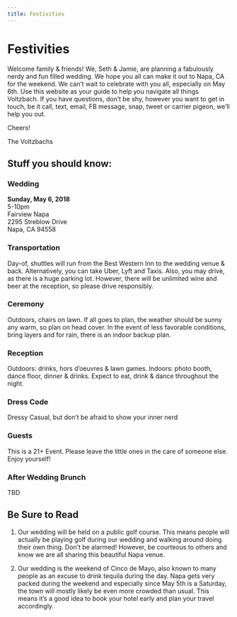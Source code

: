 ```yaml
---
title: Festivities
---
```


# Festivities

Welcome family & friends! We, Seth & Jamie, are planning a fabulously nerdy and fun filled wedding. We hope you all can make it out to Napa, CA for the weekend. We can’t wait to celebrate with you all, especially on May 6th. Use this website as your guide to help you navigate all things Voltzbach. If you have questions, don’t be shy, however you want to get in touch, be it call, text, email, FB message, snap, tweet or carrier pigeon, we’ll help you out.

Cheers!

The Voltzbachs

## Stuff you should know:

### Wedding

**Sunday, May 6, 2018**  
5-10pm  
Fairview Napa  
2295 Streblow Drive  
Napa, CA 94558

### Transportation

Day-of, shuttles will run from the Best Western Inn to the wedding venue & back. Alternatively, you can take Uber, Lyft and Taxis. Also, you may drive, as there is a huge parking lot. However, there will be unlimited wine and beer at the reception, so please drive responsibly.

### Ceremony

Outdoors, chairs on lawn. If all goes to plan, the weather should be sunny any warm, so plan on head cover. In the event of less favorable conditions, bring layers and for rain, there is an indoor backup plan.

### Reception

Outdoors: drinks, hors d’oeuvres & lawn games.
Indoors: photo booth, dance floor, dinner & drinks.
Expect to eat, drink & dance throughout the night.

### Dress Code

Dressy Casual, but don’t be afraid to show your inner nerd

### Guests

This is a 21+ Event. Please leave the little ones in the care of someone else. Enjoy  yourself!

### After Wedding Brunch

TBD

## Be Sure to Read

1. Our wedding will be held on a public golf course. This means people will actually be playing golf during our wedding and walking around doing their own thing. Don’t be alarmed! However, be courteous to others and know we are all sharing this beautiful Napa venue.

2. Our wedding is the weekend of Cinco de Mayo, also known to many people as an excuse to drink tequila during the day. Napa gets very packed during the weekend and especially since May 5th is a Saturday, the town will mostly likely be even more crowded than usual. This means it’s a good idea to book your hotel early and plan your travel accordingly.
